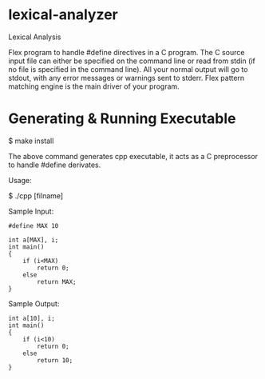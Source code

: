 # lexical-analyzer
Lexical Analysis

Flex program to handle #define directives in a C program. The C source input file can either be specified on the command line or read from stdin (if no file is specified in the command line). All your normal output will go to stdout, with any error messages or warnings sent to stderr. Flex pattern matching engine is the main driver of your program.


# Generating & Running Executable

$ make install

The above command generates cpp executable, it acts as a C preprocessor to handle #define derivates. 

Usage:

$ ./cpp [filname]

Sample Input:
~~~~~~~~~~~~~
#define MAX 10

int a[MAX], i;
int main()
{
	if (i<MAX)
		return 0;
	else
		return MAX;
}
~~~~~~~~~~~~~
Sample Output:
~~~~~~~~~~~~~
int a[10], i;
int main()
{
	if (i<10)
		return 0;
	else
		return 10;
}
